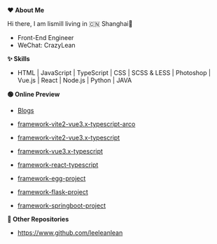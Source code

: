 <!--
**lismill/lismill** is a ✨ _special_ ✨ repository because its `README.md` (this file) appears on your GitHub profile.

Here are some ideas to get you started:

- 🔭 I’m currently working on ...
- 🌱 I’m currently learning ...
- 👯 I’m looking to collaborate on ...
- 🤔 I’m looking for help with ...
- 💬 Ask me about ...
- 📫 How to reach me: ...
- 😄 Pronouns: ...
- ⚡ Fun fact: ...
-->
**❤️️ About Me**

Hi there, I am lismill living in 🇨🇳 Shanghai👋

* Front-End Engineer
* WeChat: CrazyLean

**✨ Skills**

* HTML | JavaScript | TypeScript | CSS | SCSS & LESS | Photoshop | Vue.js | React | Node.js | Python | JAVA

**🟢 Online Preview**

* [Blogs](https://github.com/leeleanlean/Blogs)

* [framework-vite2-vue3.x-typescript-arco](https://lismill.github.io/vite2-vue3.x-typescript-arco-framework)
* [framework-vite2-vue3.x-typescript](https://lismill.github.io/vite2-vue3.x-typescript-framework)
* [framework-vue3.x-typescript](https://lismill.github.io/vue3.x-typescript-framework)
* [framework-react-typescript](https://lismill.github.io/react-typescript-framework)
* [framework-egg-project](https://github.com/lismill/create_egg_project)
* [framework-flask-project](https://github.com/leeleanlean/create_python_flask_project)
* [framework-springboot-project](https://github.com/leeleanlean/create_springboot_project)

**🍉 Other Repositories**

* https://www.github.com/leeleanlean
